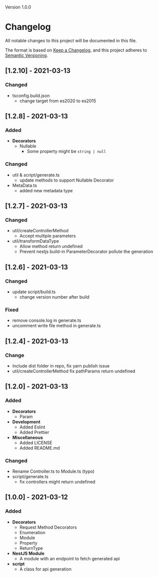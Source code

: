 Version 1.0.0

# Changelog

All notable changes to this project will be documented in this file.

The format is based on [Keep a Changelog](https://keepachangelog.com/en/1.0.0/),
and this project adheres to [Semantic Versioning](https://semver.org/spec/v2.0.0.html).

## [1.2.10] - 2021-03-13

### Changed

-   tsconfig.build.json
    -   change target from es2020 to es2015

## [1.2.8] - 2021-03-13

### Added

-   **Decorators**
    -   Nullable
        -   Some property might be `string | null`

### Changed

-   util & script/generate.ts
    -   update methods to support Nullable Decorator
-   MetaData.ts
    -   added new metadata type

## [1.2.7] - 2021-03-13

### Changed

-   util/createControllerMethod
    -   Accept multiple parameters
-   util/transformDataType
    -   Allow method return undefined
    -   Prevent nestjs build-in ParameterDecorator pollute the generation

## [1.2.6] - 2021-03-13

### Changed

-   update script/build.ts
    -   change version number after build

### Fixed

-   remove console.log in generate.ts
-   uncomment write file method in generate.ts

## [1.2.4] - 2021-03-13

### Change

-   Include dist folder in repo, fix yarn publish issue
-   util/createControllerMethod fix pathParams return undefined

## [1.2.0] - 2021-03-13

### Added

-   **Decorators**
    -   Param
-   **Development**
    -   Added Eslint
    -   Added Prettier
-   **Miscellaneous**
    -   Added LICENSE
    -   Added README.md

### Changed

-   Rename Controller.ts to Module.ts (typo)
-   script/generate.ts
    -   fix controllers might return undefined

## [1.0.0] - 2021-03-12

### Added

-   **Decorators**
    -   Request Method Decorators
    -   Enumeration
    -   Module
    -   Property
    -   ReturnType
-   **NestJS Module**
    -   A module with an endpoint to fetch generated api
-   **script**
    -   A class for api generation
